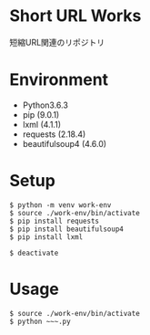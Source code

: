 # Short URL Works
短縮URL関連のリポジトリ

# Environment
- Python3.6.3
- pip (9.0.1)
- lxml (4.1.1)
- requests (2.18.4)
- beautifulsoup4 (4.6.0)

# Setup
```
$ python -m venv work-env
$ source ./work-env/bin/activate
$ pip install requests
$ pip install beautifulsoup4
$ pip install lxml

$ deactivate
```

# Usage
```
$ source ./work-env/bin/activate
$ python ~~~.py
```
